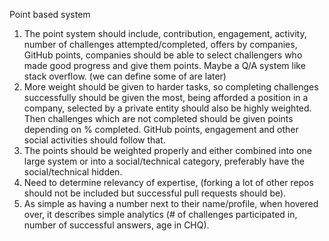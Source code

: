 
Point based system

1. The point system should include, contribution, engagement, activity, number of challenges attempted/completed, offers by companies, GitHub points, companies should be able to select challengers who made good progress and give them points. Maybe a Q/A system like stack overflow.  (we can define some of are later)
2. More weight should be given to harder tasks, so completing challenges successfully should be given the most, being afforded a position in a company, selected by a private entity should also be highly weighted. Then challenges which are not completed should be given points depending on % completed. GitHub points, engagement and other social activities should follow that.
3. The points should be weighted properly and either combined into one large system or into a social/technical category, preferably have the social/technical hidden.
4. Need to determine relevancy of expertise, (forking a lot of other repos should not be included but successful pull requests should be).
5. As simple as having a number next to their name/profile, when hovered over, it describes simple analytics (# of challenges participated in, number of successful answers, age in CHQ).
